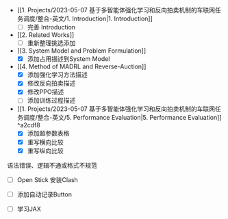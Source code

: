 - [[1. Projects/2023-05-07 基于多智能体强化学习和反向拍卖机制的车联网任务调度/整合-英文/1. Introduction|1. Introduction]]
	- [ ] 完善 Introduction
- [[2. Related Works]]
	- [ ] 重新整理挑选添加
- [[3. System Model and  Problem Formulation]]
	- [x] 添加占用描述到System Model
- [[4. Method of MADRL and Reverse-Auction]]
	- [x] 添加强化学习方法描述
	- [x] 修改反向拍卖描述
	- [x] 修改PPO描述
	- [ ] 添加训练过程描述
- [[1. Projects/2023-05-07 基于多智能体强化学习和反向拍卖机制的车联网任务调度/整合-英文/5. Performance Evaluation|5. Performance Evaluation]] ^a2cdf8
	- [x] 添加超参数表格
	- [x] 重写横向比较
	- [x] 重写纵向比较

语法错误、逻辑不通或格式不规范
- [ ] Open Stick 安装Clash
- [ ] 添加自动记录Button
- [ ] 学习JAX

